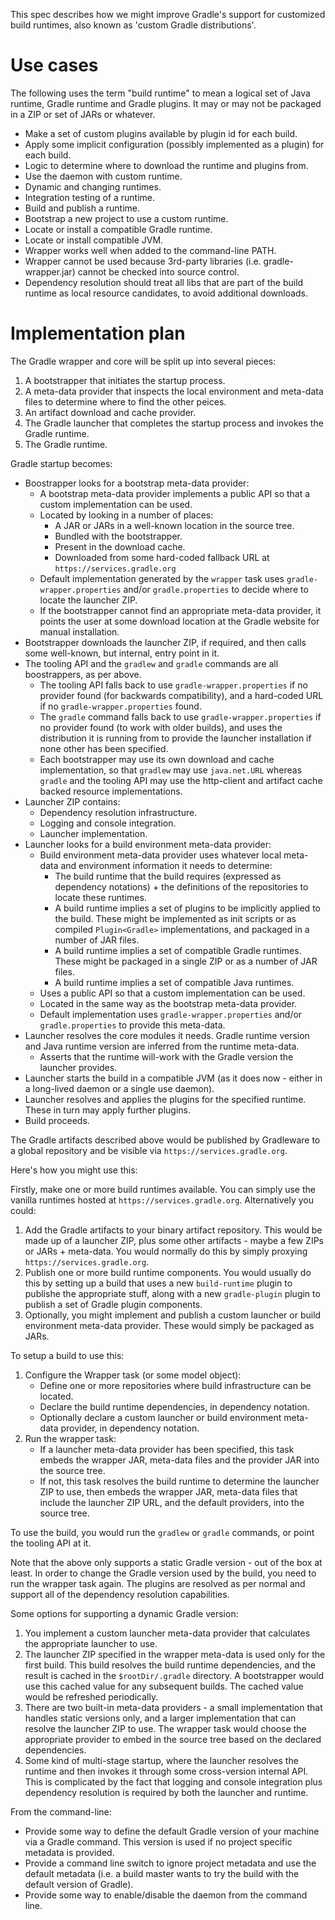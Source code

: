 
This spec describes how we might improve Gradle's support for customized build runtimes, also known as 'custom Gradle distributions'.

# Use cases

The following uses the term "build runtime" to mean a logical set of Java runtime, Gradle runtime and Gradle plugins. It may or
may not be packaged in a ZIP or set of JARs or whatever.

- Make a set of custom plugins available by plugin id for each build.
- Apply some implicit configuration (possibly implemented as a plugin) for each build.
- Logic to determine where to download the runtime and plugins from.
- Use the daemon with custom runtime.
- Dynamic and changing runtimes.
- Integration testing of a runtime.
- Build and publish a runtime.
- Bootstrap a new project to use a custom runtime.
- Locate or install a compatible Gradle runtime.
- Locate or install compatible JVM.
- Wrapper works well when added to the command-line PATH.
- Wrapper cannot be used because 3rd-party libraries (i.e. gradle-wrapper.jar) cannot be checked into source control.
- Dependency resolution should treat all libs that are part of the build runtime as local resource candidates, to avoid additional downloads.

# Implementation plan

The Gradle wrapper and core will be split up into several pieces:

1. A bootstrapper that initiates the startup process.
2. A meta-data provider that inspects the local environment and meta-data files to determine where to find the other peices.
3. An artifact download and cache provider.
4. The Gradle launcher that completes the startup process and invokes the Gradle runtime.
5. The Gradle runtime.

Gradle startup becomes:

- Boostrapper looks for a bootstrap meta-data provider:
    - A bootstrap meta-data provider implements a public API so that a custom implementation can be used.
    - Located by looking in a number of places:
        - A JAR or JARs in a well-known location in the source tree.
        - Bundled with the bootstrapper.
        - Present in the download cache.
        - Downloaded from some hard-coded fallback URL at `https://services.gradle.org`
    - Default implementation generated by the `wrapper` task uses `gradle-wrapper.properties` and/or `gradle.properties` to decide where to locate the launcher ZIP.
    - If the bootstrapper cannot find an appropriate meta-data provider, it points the user at some download location at the Gradle website for manual installation.
- Bootstrapper downloads the launcher ZIP, if required, and then calls some well-known, but internal, entry point in it.
- The tooling API and the `gradlew` and `gradle` commands are all boostrappers, as per above.
    - The tooling API falls back to use `gradle-wrapper.properties` if no provider found (for backwards compatibility), and a hard-coded URL if no `gradle-wrapper.properties` found.
    - The `gradle` command falls back to use `gradle-wrapper.properties` if no provider found (to work with older builds), and uses the distribution it is running from to
      provide the launcher installation if none other has been specified.
    - Each bootstrapper may use its own download and cache implementation, so that `gradlew` may use `java.net.URL` whereas `gradle` and the tooling API may use the
      http-client and artifact cache backed resource implementations.
- Launcher ZIP contains:
    - Dependency resolution infrastructure.
    - Logging and console integration.
    - Launcher implementation.
- Launcher looks for a build environment meta-data provider:
    - Build environment meta-data provider uses whatever local meta-data and environment information it needs to determine:
        - The build runtime that the build requires (expressed as dependency notations) + the definitions of the repositories to locate these runtimes.
        - A build runtime implies a set of plugins to be implicitly applied to the build. These might be implemented as init scripts or as compiled `Plugin<Gradle>`
         implementations, and packaged in a number of JAR files.
        - A build runtime implies a set of compatible Gradle runtimes. These might be packaged in a single ZIP or as a number of JAR files.
        - A build runtime implies a set of compatible Java runtimes.
    - Uses a public API so that a custom implementation can be used.
    - Located in the same way as the bootstrap meta-data provider.
    - Default implementation uses `gradle-wrapper.properties` and/or `gradle.properties` to provide this meta-data.
- Launcher resolves the core modules it needs. Gradle runtime version and Java runtime version are inferred from the runtime meta-data.
    - Asserts that the runtime will-work with the Gradle version the launcher provides.
- Launcher starts the build in a compatible JVM (as it does now - either in a long-lived daemon or a single use daemon).
- Launcher resolves and applies the plugins for the specified runtime. These in turn may apply further plugins.
- Build proceeds.

The Gradle artifacts described above would be published by Gradleware to a global repository and be visible via `https://services.gradle.org`.

Here's how you might use this:

Firstly, make one or more build runtimes available. You can simply use the vanilla runtimes hosted at `https://services.gradle.org`. Alternatively you could:

1. Add the Gradle artifacts to your binary artifact repository. This would be made up of a launcher ZIP, plus some other artifacts - maybe a few ZIPs or JARs + meta-data.
   You would normally do this by simply proxying `https://services.gradle.org`.
2. Publish one or more build runtime components. You would usually do this by setting up a build that uses a new `build-runtime` plugin to publishe the appropriate stuff,
   along with a new `gradle-plugin` plugin to publish a set of Gradle plugin components.
3. Optionally, you might implement and publish a custom launcher or build environment meta-data provider. These would simply be packaged as JARs.

To setup a build to use this:

1. Configure the Wrapper task (or some model object):
    - Define one or more repositories where build infrastructure can be located.
    - Declare the build runtime dependencies, in dependency notation.
    - Optionally declare a custom launcher or build environment meta-data provider, in dependency notation.
2. Run the wrapper task:
    - If a launcher meta-data provider has been specified, this task embeds the wrapper JAR, meta-data files and the provider JAR into the source tree.
    - If not, this task resolves the build runtime to determine the launcher ZIP to use, then embeds the wrapper JAR, meta-data files that include the launcher ZIP URL,
      and the default providers, into the source tree.

To use the build, you would run the `gradlew` or `gradle` commands, or point the tooling API at it.

Note that the above only supports a static Gradle version - out of the box at least. In order to change the Gradle version used by the build, you need to run the wrapper
task again. The plugins are resolved as per normal and support all of the dependency resolution capabilities.

Some options for supporting a dynamic Gradle version:

1. You implement a custom launcher meta-data provider that calculates the appropriate launcher to use.
2. The launcher ZIP specified in the wrapper meta-data is used only for the first build. This build resolves the build runtime dependencies, and the result is cached in the
   `$rootDir/.gradle` directory. A bootstrapper would use this cached value for any subsequent builds. The cached value would be refreshed periodically.
3. There are two built-in meta-data providers - a small implementation that handles static versions only, and a larger implementation that can resolve the launcher ZIP to
   use. The wrapper task would choose the appropriate provider to embed in the source tree based on the declared dependencies.
4. Some kind of multi-stage startup, where the launcher resolves the runtime and then invokes it through some cross-version internal API. This is complicated by the fact that
   logging and console integration plus dependency resolution is required by both the launcher and runtime.

From the command-line:

- Provide some way to define the default Gradle version of your machine via a Gradle command. This version is used if no project specific metadata is provided.
- Provide a command line switch to ignore project metadata and use the default metadata (i.e. a build master wants to try the build with the default version of Gradle).
- Provide some way to enable/disable the daemon from the command line.
